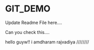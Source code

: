 # GIT_DEMO

Update Readme File 
here....


Can you check this....



hello guyw!!
i amdharam rajvadiya ////////

